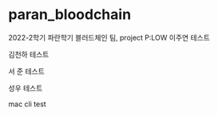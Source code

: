 # paran_bloodchain

2022-2학기 파란학기 블러드체인 팀, project P:LOW
이주연 테스트

김천하 테스트

서 준 테스트

성우 테스트 

mac cli test
